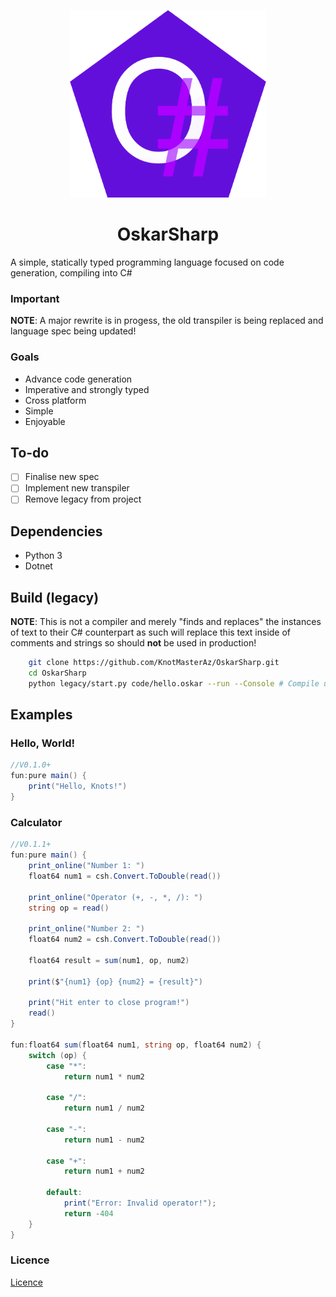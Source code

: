 
<p align="center">
<img src="OskarSharp.png" alt="OskarSharp logo circle logo" style="height: 300px;"/><br>
<h1 align="center">OskarSharp</h1>
</p>

A simple, statically typed programming language focused on code generation, compiling into C#


### Important
**NOTE**: A major rewrite is in progess, the old transpiler is being replaced and language spec being updated!

### Goals
- Advance code generation
- Imperative and strongly typed
- Cross platform
- Simple
- Enjoyable

## To-do
- [ ] Finalise new spec
- [ ] Implement new transpiler
- [ ] Remove legacy from project

## Dependencies
- Python 3
- Dotnet

## Build (legacy)
**NOTE**: This is not a compiler and merely "finds and replaces" the instances of text to their C# counterpart as such will replace this text inside of comments and strings so should **not** be used in production!
```sh
    git clone https://github.com/KnotMasterAz/OskarSharp.git
    cd OskarSharp
    python legacy/start.py code/hello.oskar --run --Console # Compile using the legacy compiler
```

## Examples

### Hello, World!
```cs
//V0.1.0+
fun:pure main() {
    print("Hello, Knots!")
}
```

### Calculator
```cs
//V0.1.1+
fun:pure main() {
    print_online("Number 1: ")
    float64 num1 = csh.Convert.ToDouble(read())

    print_online("Operator (+, -, *, /): ")
    string op = read()

    print_online("Number 2: ")
    float64 num2 = csh.Convert.ToDouble(read())

    float64 result = sum(num1, op, num2)

    print($"{num1} {op} {num2} = {result}")

    print("Hit enter to close program!")
    read()
}

fun:float64 sum(float64 num1, string op, float64 num2) {   
    switch (op) {
        case "*":
            return num1 * num2

        case "/":
            return num1 / num2

        case "-":
            return num1 - num2

        case "+":
            return num1 + num2
        
        default:
            print("Error: Invalid operator!");
            return -404
    }
}
```

### Licence
[Licence](LICENSE)
